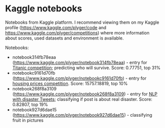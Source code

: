 # Kaggle notebooks

Notebooks from Kaggle platform. I recommend viewing them on my Kaggle profile (https://www.kaggle.com/plyger/code and https://www.kaggle.com/plyger/competitions) where more information about scores, used datasets and environment is available.

Notebooks:
- notebook314fb78eaa (https://www.kaggle.com/plyger/notebook314fb78eaa) - entry for [Titanic competition](https://www.kaggle.com/c/titanic); predicting who will survive. Score: 0.77751, top 31%
- notebookc9161d70fb (https://www.kaggle.com/plyger/notebookc9161d70fb) - entry for [housing prices competition](https://www.kaggle.com/c/home-data-for-ml-course). Score: 15757.18819, top 10%
- notebook268f8a3109 (https://www.kaggle.com/plyger/notebook268f8a3109) - entry for [NLP with disaster Tweets](https://www.kaggle.com/c/nlp-getting-started); classifying if post is about real disaster. Score: 0.82807, top 19%
- notebook927d6dae15 (https://www.kaggle.com/plyger/notebook927d6dae15) - classifying fruit in pictures
